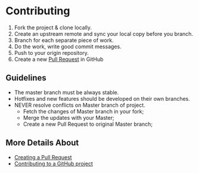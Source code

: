 # Contributing

1. Fork the project & clone locally.
2. Create an upstream remote and sync your local copy before you branch.
3. Branch for each separate piece of work.
4. Do the work, write good commit messages.
5. Push to your origin repository.
6. Create a new [Pull Request](https://help.github.com/articles/about-pull-requests/) in GitHub

## Guidelines

* The master branch must be always stable. 
* Hotfixes and new features should be developed on their own branches.
* NEVER resolve conflicts on Master branch of project.
  * Fetch the changes of Master branch in your fork;
  * Merge the updates with your Master;
  * Create a new Pull Request to original Master branch;

## More Details About 
* [Creating a Pull Request](https://help.github.com/articles/creating-a-pull-request/)
* [Contributing to a GitHub project](https://akrabat.com/the-beginners-guide-to-contributing-to-a-github-project/)



	
